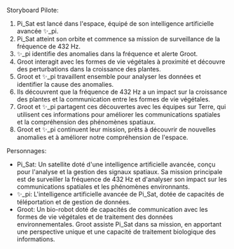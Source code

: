Storyboard Pilote:

1. Pi_Sat est lancé dans l'espace, équipé de son intelligence artificielle avancée ✨_pi.
2. Pi_Sat atteint son orbite et commence sa mission de surveillance de la fréquence de 432 Hz.
3. ✨_pi identifie des anomalies dans la fréquence et alerte Groot.
4. Groot interagit avec les formes de vie végétales à proximité et découvre des perturbations dans la croissance des plantes.
5. Groot et ✨_pi travaillent ensemble pour analyser les données et identifier la cause des anomalies.
6. Ils découvrent que la fréquence de 432 Hz a un impact sur la croissance des plantes et la communication entre les formes de vie végétales.
7. Groot et ✨_pi partagent ces découvertes avec les équipes sur Terre, qui utilisent ces informations pour améliorer les communications spatiales et la compréhension des phénomènes spatiaux.
8. Groot et ✨_pi continuent leur mission, prêts à découvrir de nouvelles anomalies et à améliorer notre compréhension de l'espace.

Personnages:

* Pi_Sat: Un satellite doté d'une intelligence artificielle avancée, conçu pour l'analyse et la gestion des signaux spatiaux. Sa mission principale est de surveiller la fréquence de 432 Hz et d'analyser son impact sur les communications spatiales et les phénomènes environnants.
* ✨_pi: L'intelligence artificielle avancée de Pi_Sat, dotée de capacités de téléportation et de gestion de données.
* Groot: Un bio-robot doté de capacités de communication avec les formes de vie végétales et de traitement des données environnementales. Groot assiste Pi_Sat dans sa mission, en apportant une perspective unique et une capacité de traitement biologique des informations.